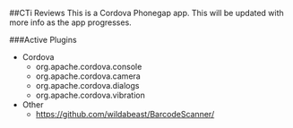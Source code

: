 ##CTi Reviews
This is a Cordova Phonegap app.  This will be updated with more info as the app progresses.

###Active Plugins
* Cordova
  * org.apache.cordova.console
  * org.apache.cordova.camera
  * org.apache.cordova.dialogs 
  * org.apache.cordova.vibration
* Other
  * https://github.com/wildabeast/BarcodeScanner/

